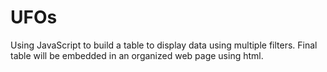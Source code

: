 # UFOs
Using JavaScript to build a table to display data using multiple filters. Final table will be embedded in an organized web page using html.
